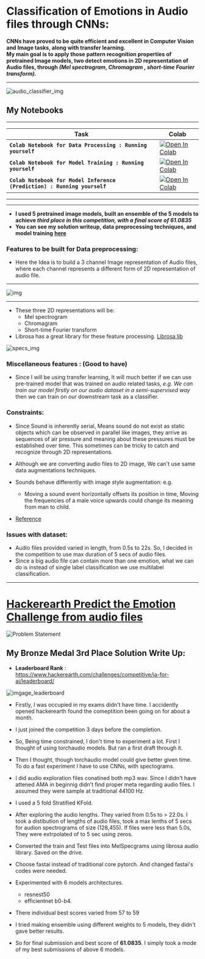 # Classification of Emotions in Audio files through CNNs:


 
 **CNNs have proved to be quite efficient and excellent in Computer Vision and Image tasks,  along with transfer learning.**  
 **My main goal is to apply those pattern recognition properties of pretrained Image models, two detect emotions in 2D representation of Audio files, through *(Mel spectrogram, Chromagram , short-time Fourier transform).***
 
***
 ![audio_classifier_img](https://i.ibb.co/GJjcnZP/1-7-Yb-BTqw-F2d-MAu-Qw-Or-D-h-XQ.png)
 

## My Notebooks

***
| Task | Colab
|---|---|
| **`Colab Notebook for Data Processing : Running yourself`** | [![Open In Colab](https://colab.research.google.com/assets/colab-badge.svg)](https://colab.research.google.com/drive/1iGp9QXtKr4-WaS6wpXdkAh4LHfurXeto?usp=sharing)|
| **`Colab Notebook for Model Training : Running yourself`** | [![Open In Colab](https://colab.research.google.com/assets/colab-badge.svg)](https://colab.research.google.com/drive/1KbDsGVhMHo_u7gj33uj9TxIGftQeSCPM?usp=sharing)|
| **`Colab Notebook for Model Inference (Prediction) : Running yourself`** | [![Open In Colab](https://colab.research.google.com/assets/colab-badge.svg)](https://colab.research.google.com/drive/1eohYG8gAzRi_6cvMHJ9B9xZ1xyMBcD_P?usp=sharing)|



***
 
***
 
 * **I used 5 pretrained image models, built an ensemble of the 5 models to achieve *third place in this competition, with a final score of 61.0835***
 *  **You can see my solution writeup, data preprocessing techniques,  and model training** [**here**](https://colab.research.google.com/drive/1iGp9QXtKr4-WaS6wpXdkAh4LHfurXeto?usp=sharing)
 
 
### Features to be built for Data preprocessing:
 
 * Here the Idea is to build a 3 channel Image representation of Audio files, where each channel represents a different  form of 2D representation of audio file.

***
 ![img](https://miro.medium.com/max/782/1*rFhL3CYygk0gGlHOmlL_Jg.png)
 
***
 
 *  These three 2D representations will be:
	 *  Mel spectrogram
	 *  Chromagram
	 *  Short-time Fourier transform
* Librosa has a great library for these feature processing. [Librosa lib](https://librosa.org/doc/latest/tutorial.html)

![specs_img](https://i.ibb.co/MM7PGpn/audio-specs.png)

### Miscellaneous features : (Good to have)
* Since I will be using transfer learning, It will much better if we can use pre-trained model that was trained  on audio related tasks, *e.g. We can train our model firstly on our audio dataset in a semi-supervised way* then we can train on our downstream task as a classifier.

### Constraints: 
 * Since Sound is inherently serial, Means sound do not exist as static objects which can be observed in parallel like images, they arrive as sequences of air pressure and meaning about these pressures must be established over time. This sometimes can be tricky to catch and recognize through 2D representations.
 * Although we are converting audio files to 2D image, We can't use same data augmentations techniques. 
 
 * Sounds behave differently with  image style augmentation: e.g. 
	 * Moving a sound event horizontally offsets its position in time, Moving the frequencies of a male voice upwards could change its meaning from man to child.
	 
* [Reference](https://towardsdatascience.com/whats-wrong-with-spectrograms-and-cnns-for-audio-processing-311377d7ccd) 

### Issues with dataset:
* Audio files provided varied in length, from 0.5s to 22s. So, I decided in the competition to use max duration of 5 secs of audio files. 
* Since a big audio file can contain more than one emotion, what we can do is instead of single label classification we use multilabel classification.

***

# [Hackerearth Predict the Emotion Challenge from audio files](https://www.hackerearth.com/challenges/competitive/ia-for-ai/)

![Problem Statement](https://i.ibb.co/Yf1948g/hackimg.png)



## My Bronze Medal 3rd Place Solution Write Up:

* **Leaderboard Rank** : https://www.hackerearth.com/challenges/competitive/ia-for-ai/leaderboard/

![imgage_leaderboard](https://i.ibb.co/wwWnzvM/hackerearth-emotio-detection-leaderboard.png)

* Firstly, I was occupied in my exams didn't have time. I accidently opened hackerearth found the comeptition been going on for about a month.

* I just joined the competition 3 days before the completion.

* So, Being time constrained, I don't time to experiment a lot. First I thought of using torchaudio models. But ran a first draft through it.

* Then I thought, though torchaudio model could give better given time. To do a fast experiment I have to use CNNs, with spectograms.

* I did audio exploration files conatined both mp3 wav. Since I didn't have attened AMA in beginnig didn't find proper meta regarding audio files. I assumed they were sample at traditional 44100 Hz.

* I used a 5 fold Stratified KFold.

* After exploring the audio lengths. They varied from 0.5s to > 22.0s. I took a distibution of lengths of audio files, took a max lenths of 5 secs for audion spectrograms of size (128,455). If files were less than 5.0s, They were extrpolated of to 5 sec using zeros.

* Converted the train and Test files into MelSpecgrams using librosa audio library. Saved on the drive.

* Choose fastai instead of traditional core pytorch. And changed fastai's codes were needed. 

* Experimented with 6 models architectures. 
    * resnest50
    * efficientnet b0-b4.

* There individual best scores varied from 57 to 59
* I tried making ensemble using different weights to 5 models, they didn't gave better results.
* So for final submission and best score of **61.0835**. I simply took a mode of my best submissions of above 6 models.

